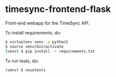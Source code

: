 # timesync-frontend-flask

Front-end webapp for the TimeSync API.

To install requirements, do:
```sh
$ virtualenv venv -p python2
$ source venv/bin/activate
(venv) $ pip install -r requirements.txt
```

To run tests, do:
```
(venv) $ nosetests
```
